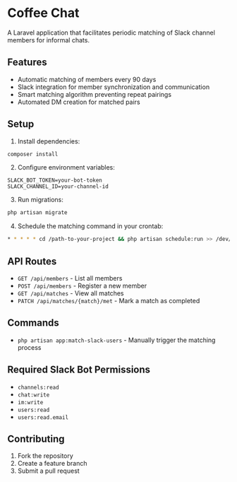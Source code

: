 # Coffee Chat

A Laravel application that facilitates periodic matching of Slack channel members for informal chats.

## Features

- Automatic matching of members every 90 days
- Slack integration for member synchronization and communication
- Smart matching algorithm preventing repeat pairings
- Automated DM creation for matched pairs

## Setup

1. Install dependencies:
```bash
composer install
```

2. Configure environment variables:
```env
SLACK_BOT_TOKEN=your-bot-token
SLACK_CHANNEL_ID=your-channel-id
```

3. Run migrations:
```bash
php artisan migrate
```

4. Schedule the matching command in your crontab:
```bash
* * * * * cd /path-to-your-project && php artisan schedule:run >> /dev/null 2>&1
```

## API Routes

- `GET /api/members` - List all members
- `POST /api/members` - Register a new member
- `GET /api/matches` - View all matches
- `PATCH /api/matches/{match}/met` - Mark a match as completed

## Commands

- `php artisan app:match-slack-users` - Manually trigger the matching process

## Required Slack Bot Permissions

- `channels:read`
- `chat:write`
- `im:write`
- `users:read`
- `users:read.email`

## Contributing

1. Fork the repository
2. Create a feature branch
3. Submit a pull request
